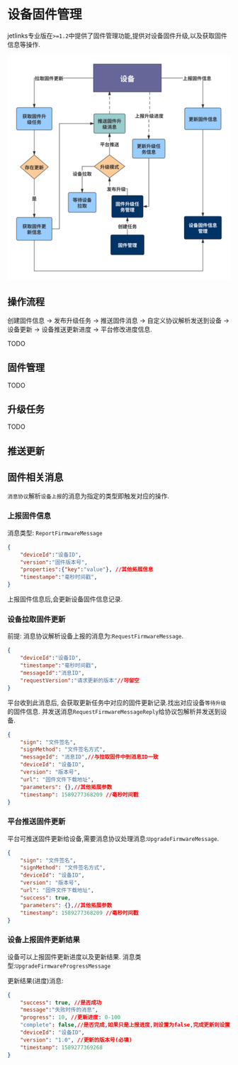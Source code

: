 # 设备固件管理

jetlinks专业版在`>=1.2`中提供了固件管理功能,提供对设备固件升级,以及获取固件信息等操作.

![flow](./device-firmware.svg)

## 操作流程 
创建固件信息 -> 发布升级任务 -> 推送固件消息 -> 自定义协议解析发送到设备 -> 设备更新 -> 设备推送更新进度 -> 平台修改进度信息.

TODO


## 固件管理

TODO

## 升级任务

TODO

## 推送更新

## 固件相关消息

`消息协议`解析`设备上报`的消息为指定的类型即触发对应的操作.

### 上报固件信息

消息类型: `ReportFirmwareMessage`

```json
{
    "deviceId":"设备ID",
    "version":"固件版本号",
    "properties":{"key":"value"}, //其他拓展信息
    "timestampe":"毫秒时间戳",
}
```

上报固件信息后,会更新设备固件信息记录.

### 设备拉取固件更新

前提: 消息协议解析设备上报的消息为:`RequestFirmwareMessage`.

```json
{
    "deviceId":"设备ID",
    "timestampe":"毫秒时间戳",
    "messageId":"消息ID",
    "requestVersion":"请求更新的版本"//可留空
}

```

平台收到此消息后, 会获取更新任务中对应的固件更新记录.找出对应设备`等待升级`的固件信息.
并发送消息`RequestFirmwareMessageReply`给协议包解析并发送到设备.

```json
{
	"sign": "文件签名",
	"signMethod": "文件签名方式",
	"messageId": "消息ID",//与拉取固件中到消息ID一致
	"deviceId": "设备ID",
	"version": "版本号",
	"url": "固件文件下载地址",
	"parameters": {},//其他拓展参数
	"timestamp": 1589277368209 //毫秒时间戳
}
```

### 平台推送固件更新

平台可推送固件更新给设备,需要消息协议处理消息:`UpgradeFirmwareMessage`.

```json
{
	"sign": "文件签名",
	"signMethod": "文件签名方式",
	"deviceId": "设备ID",
	"version": "版本号",
	"url": "固件文件下载地址",
	"success": true,
	"parameters": {},//其他拓展参数
	"timestamp": 1589277368209 //毫秒时间戳
}
```


### 设备上报固件更新结果

设备可以上报固件更新进度以及更新结果.
消息类型:`UpgradeFirmwareProgressMessage`

更新结果(进度)消息:

```json
{
	"success": true, //是否成功
    "message":"失败时传的消息",
	"progress": 10, //更新进度: 0-100
	"complete": false,//是否完成,如果只是上报进度,则设置为false,完成更新则设置为true
	"deviceId": "设备ID",
	"version": "1.0", //更新的版本号(必填)
	"timestamp": 1589277369268
}
```